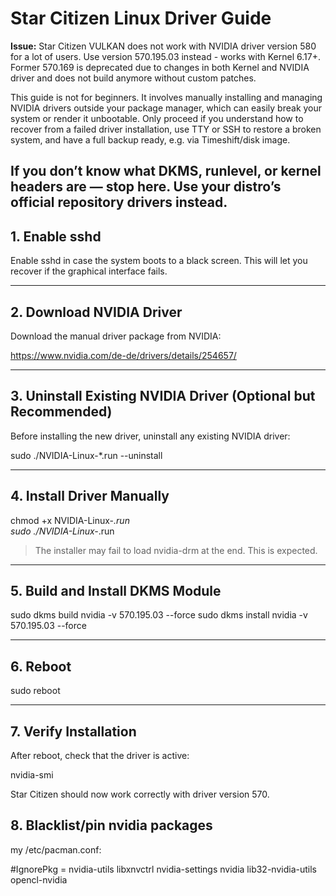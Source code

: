 # Star Citizen Linux Driver Guide

**Issue:** Star Citizen VULKAN does not work with NVIDIA driver version 580 for a lot of users. Use version 570.195.03 instead - works with Kernel 6.17+. Former 570.169 is deprecated due to changes in both Kernel and NVIDIA driver and does not build anymore without custom patches.

This guide is not for beginners. It involves manually installing and managing NVIDIA drivers outside your package manager, which can easily break your system or render it unbootable.
Only proceed if you understand how to recover from a failed driver installation, use TTY or SSH to restore a broken system, and have a full backup ready, e.g. via Timeshift/disk image.

If you don’t know what DKMS, runlevel, or kernel headers are — stop here.
Use your distro’s official repository drivers instead.
---

## 1. Enable sshd

Enable sshd in case the system boots to a black screen. This will let you recover if the graphical interface fails.


---

## 2. Download NVIDIA Driver

Download the manual driver package from NVIDIA:

https://www.nvidia.com/de-de/drivers/details/254657/

---

## 3. Uninstall Existing NVIDIA Driver (Optional but Recommended)

Before installing the new driver, uninstall any existing NVIDIA driver:

sudo ./NVIDIA-Linux-*.run --uninstall

---

## 4. Install Driver Manually

chmod +x NVIDIA-Linux-*.run  
sudo ./NVIDIA-Linux-*.run

> The installer may fail to load nvidia-drm at the end. This is expected.

---

## 5. Build and Install DKMS Module

sudo dkms build nvidia -v 570.195.03 --force
sudo dkms install nvidia -v 570.195.03 --force

---

## 6. Reboot

sudo reboot

---

## 7. Verify Installation

After reboot, check that the driver is active:

nvidia-smi

Star Citizen should now work correctly with driver version 570.

## 8. Blacklist/pin nvidia packages
my /etc/pacman.conf:

#IgnorePkg   = nvidia-utils libxnvctrl nvidia-settings nvidia lib32-nvidia-utils opencl-nvidia

